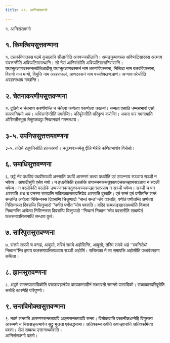 ```yaml
---
title: ०१. आनिसंसवग्गो

---
```

१. आनिसंसवग्गो  


## १. किमत्थियसुत्तवण्णना

१. दसकनिपातस्स पठमे कुसलानि सीलानीति अनवज्‍जसीलानि। अमङ्कुभावस्स अविप्पटिसारस्स अत्थाय संवत्तन्तीति अविप्पटिसारत्थानि। सो नेसं आनिसंसोति अविप्पटिसारानिसंसानि। यथाभूतञाणदस्सनत्थोतिआदीसु यथाभूतञाणदस्सनं नाम तरुणविपस्सना, निब्बिदा नाम बलवविपस्सना, विरागो नाम मग्गो, विमुत्ति नाम अरहत्तफलं, ञाणदस्सनं नाम पच्‍चवेक्खणञाणं। अग्गाय परेन्तीति अरहत्तत्थाय गच्छन्ति।  


## २. चेतनाकरणीयसुत्तवण्णना

२. दुतिये न चेतनाय करणीयन्ति न चेतेत्वा कप्पेत्वा पकप्पेत्वा कातब्बं। धम्मता एसाति धम्मसभावो एसो कारणनियमो अयं। अभिसन्देन्तीति पवत्तेन्ति। परिपूरेन्तीति परिपुण्णं करोन्ति। अपारा पारं गमनायाति ओरिमतीरभूता तेभूमकवट्टा निब्बानपारं गमनत्थाय।  


## ३-५. उपनिससुत्तत्तयवण्णना

३-५. ततिये हतूपनिसोति हतकारणो। चतुत्थपञ्‍चमेसु द्वीहि थेरेहि कथितभावोव विसेसो।  


## ६. समाधिसुत्तवण्णना

६. छट्ठे नेव पथवियं पथवीसञ्‍ञी अस्साति पथविं आरम्मणं कत्वा पथवीति एवं उप्पन्‍नाय सञ्‍ञाय सञ्‍ञी न भवेय्य। आपादीसुपि एसेव नयो। न इधलोकेति इधलोके उप्पज्‍जनकचतुक्‍कपञ्‍चकज्झानसञ्‍ञाय न सञ्‍ञी भवेय्य। न परलोकेति परलोके उप्पज्‍जनकचतुक्‍कपञ्‍चकज्झानसञ्‍ञाय न सञ्‍ञी भवेय्य। सञ्‍ञी च पन अस्साति अथ च पनस्स समापत्ति सवितक्‍कसमापत्तियेव अस्साति वुच्‍चति। एतं सन्तं एतं पणीतन्ति सन्तं सन्तन्ति अप्पेत्वा निसिन्‍नस्स दिवसम्पि चित्तुप्पादो ‘‘सन्तं सन्त’’न्तेव पवत्तति, पणीतं पणीतन्ति अप्पेत्वा निसिन्‍नस्स दिवसम्पि चित्तुप्पादो ‘‘पणीतं पणीत’’न्तेव पवत्तति। यदिदं सब्बसङ्खारसमथोति निब्बानं निब्बानन्ति अप्पेत्वा निसिन्‍नस्स दिवसम्पि चित्तुप्पादो ‘‘निब्बानं निब्बान’’न्तेव पवत्ततीति सब्बम्पेतं फलसमापत्तिसमाधिं सन्धाय वुत्तं।  


## ७. सारिपुत्तसुत्तवण्णना

७. सत्तमे सञ्‍ञी च पनाहं, आवुसो, तस्मिं समये अहोसिन्ति, आवुसो, तस्मिं समये अहं ‘‘भवनिरोधो निब्बान’’न्ति इमाय फलसमापत्तिसञ्‍ञाय सञ्‍ञी अहोसिं। सचित्तका मे सा समापत्ति अहोसीति पच्‍चवेक्खणा कथिता।  


## ८. झानसुत्तवण्णना

८. अट्ठमे समन्तपासादिकोति पसादावहानंयेव कायकम्मादीनं सब्भावतो समन्तो पासादिको। सब्बाकारपरिपूरोति सब्बेहि कारणेहि परिपुण्णो।  


## ९. सन्तविमोक्खसुत्तवण्णना

९. नवमे सन्ताति आरम्मणसन्ततायपि अङ्गसन्ततायपि सन्ता। विमोक्खाति पच्‍चनीकधम्मेहि विमुत्तत्ता आरम्मणे च निरासङ्कभावेन सुट्ठु मुत्तत्ता एवंलद्धनामा। अतिक्‍कम्म रूपेति रूपज्झानानि अतिक्‍कमित्वा पवत्ता। सेसं सब्बत्थ उत्तानत्थमेवाति।  
आनिसंसवग्गो पठमो।  